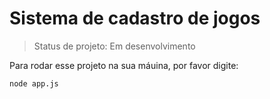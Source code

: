 # Sistema de cadastro de jogos 

> Status de projeto: Em desenvolvimento

Para rodar esse projeto na sua máuina, por favor digite:

```
node app.js
```
